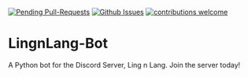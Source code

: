 [![Pending Pull-Requests](http://githubbadges.herokuapp.com/TechBossIceWobs/LingnLang-Bot/pulls.svg)](https://github.com/TechBossIceWobs/LingnLang-Bot/pulls)
[![Github Issues](http://githubbadges.herokuapp.com/TechBossIceWobs/LingnLang-Bot/issues.svg)](https://github.com/TechBossIceWobs/LingnLang-Bot/issues)
[![contributions welcome](https://img.shields.io/badge/contributions-welcome-brightgreen.svg?style=flat)](https://github.com/TechBossIceWobs/LingnLang-Bot/pulls)


# LingnLang-Bot
A Python bot for the Discord Server, Ling n Lang. Join the server today!
